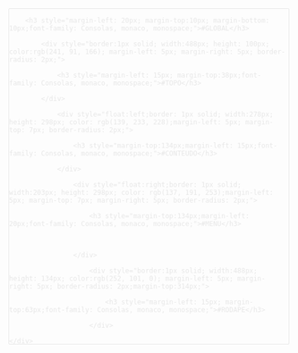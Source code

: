 <!DOCTYPE html>
<html lang="en">
<head>
    <meta charset="UTF-8">
    <meta http-equiv="X-UA-Compatible" content="IE=edge">
    <meta name="viewport" content="width=device-width, initial-scale=1.0">
    <title>Prova-M1</title>
    
  </head>
  <body>
    <div style="border: 1px solid; width:500px; height: 600px;color: rgb(231, 231, 231); border-radius: 2px;">

        <h3 style="margin-left: 20px; margin-top:10px; margin-bottom: 10px;font-family: Consolas, monaco, monospace;">#GLOBAL</h3>

            <div style="border:1px solid; width:488px; height: 100px; color:rgb(241, 91, 166); margin-left: 5px; margin-right: 5px; border-radius: 2px;">

                <h3 style="margin-left: 15px; margin-top:38px;font-family: Consolas, monaco, monospace;">#TOPO</h3>

            </div>

                <div style="float:left;border: 1px solid; width:278px; height: 298px; color: rgb(139, 233, 228);margin-left: 5px; margin-top: 7px; border-radius: 2px;">

                    <h3 style="margin-top:134px;margin-left: 15px;font-family: Consolas, monaco, monospace;">#CONTEUDO</h3>

                </div>

                    <div style="float:right;border: 1px solid; width:203px; height: 298px; color: rgb(137, 191, 253);margin-left: 5px; margin-top: 7px; margin-right: 5px; border-radius: 2px;">

                        <h3 style="margin-top:134px;margin-left: 20px;font-family: Consolas, monaco, monospace;">#MENU</h3>

                            

                    </div>

                        <div style="border:1px solid; width:488px; height: 134px; color:rgb(252, 101, 0); margin-left: 5px; margin-right: 5px; border-radius: 2px;margin-top:314px;">

                            <h3 style="margin-left: 15px; margin-top:63px;font-family: Consolas, monaco, monospace;">#RODAPE</h3>
            
                        </div>

    </div>

  </body>

</html>
